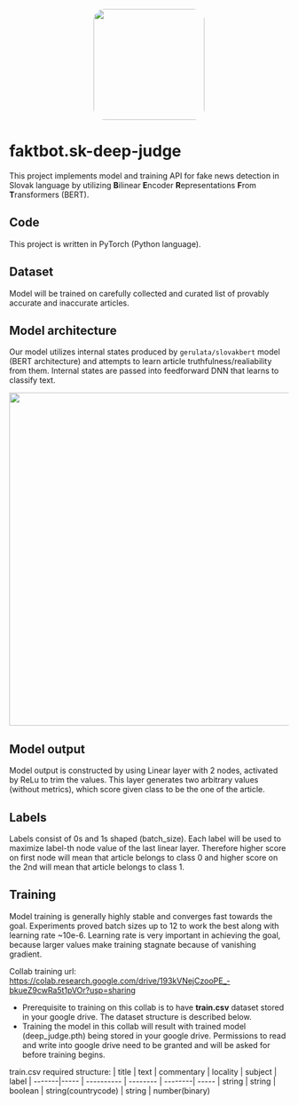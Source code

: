 <p align="center">
  <img src="https://gcdnb.pbrd.co/images/adEnsuA1zDRa.png" align="center" width="200" style="border-radius: 20px;"/>
</p>

# faktbot.sk-deep-judge
This project implements model and training API for fake news detection in Slovak language by utilizing <strong>B</strong>ilinear <strong>E</strong>ncoder <strong>R</strong>epresentations <strong>F</strong>rom <strong>T</strong>ransformers (BERT).

## Code
This project is written in PyTorch (Python language).

## Dataset
Model will be trained on carefully collected and curated list of provably accurate and inaccurate  articles.

## Model architecture
Our model utilizes internal states produced by `gerulata/slovakbert` model (BERT architecture) and attempts to learn article truthfulness/realiability from them. Internal
states are passed into feedforward DNN that learns to classify text.

<p align="center"><img width="600" src="https://gcdnb.pbrd.co/images/goKt1pev0sb4.png"/></p>

## Model output
Model output is constructed by using Linear layer with 2 nodes, activated by ReLu to trim the values. This layer generates two arbitrary values (without metrics), which score given class to be the one of the article.

## Labels
Labels consist of 0s and 1s shaped (batch_size). Each label will be used to maximize label-th node value of the last linear layer. Therefore higher score on first node will mean that article belongs to class 0 and higher score on the 2nd will mean that article belongs to class 1.

## Training
Model training is generally highly stable and converges fast towards the goal. Experiments proved batch sizes up to 12 to work the best along with learning rate ~10e-6. Learning rate is very important in achieving the goal, because larger values make training stagnate because of vanishing gradient.

Collab training url: https://colab.research.google.com/drive/193kVNejCzooPE_-bkueZ9cwRa5t1pVOr?usp=sharing
<ul>
  <li>Prerequisite to training on this collab is to have <b>train.csv</b> dataset stored in your google drive. The dataset structure is described below.</li>
  <li>Training the model in this collab will result with trained model (deep_judge.pth) being stored in your google drive. Permissions to read and write into google drive need to be granted and will be asked for before training begins.
  </li>
</ul>

train.csv required structure:
| title  | text | commentary  | locality | subject | label
| -------|----- | ----------  | -------- | --------| -----
| string | string | boolean | string(countrycode) | string | number(binary)

